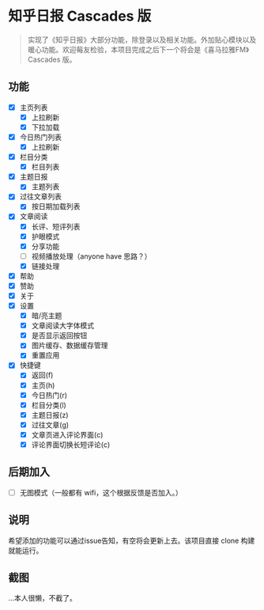 # 知乎日报 Cascades 版
> 实现了《知乎日报》大部分功能，除登录以及相关功能。外加贴心模块以及暖心功能。欢迎莓友检验，本项目完成之后下一个将会是《喜马拉雅FM》Cascades 版。

## 功能
- [x] 主页列表
    - [x] 上拉刷新
    - [x] 下拉加载
- [x] 今日热门列表
    - [x] 上拉刷新
- [x] 栏目分类
    - [x] 栏目列表
- [x] 主题日报
    - [x] 主题列表
- [x] 过往文章列表
    - [x] 按日期加载列表
- [x] 文章阅读
    - [x] 长评、短评列表
    - [x] 护眼模式
    - [x] 分享功能
    - [ ] 视频播放处理（anyone have 思路？）
    - [x] 链接处理
- [x] 帮助
- [x] 赞助
- [x] 关于
- [x] 设置
    - [x] 暗/亮主题
    - [x] 文章阅读大字体模式
    - [x] 是否显示返回按钮
    - [x] 图片缓存、数据缓存管理
    - [x] 重置应用
- [x] 快捷键
    - [x] 返回(f)
    - [x] 主页(h)
    - [x] 今日热门(r)
    - [x] 栏目分类(l)
    - [x] 主题日报(z)
    - [x] 过往文章(g)
    - [x] 文章页进入评论界面(c)
    - [x] 评论界面切换长短评论(c)

## 后期加入
- [ ] 无图模式（一般都有 wifi，这个根据反馈是否加入。）


## 说明
希望添加的功能可以通过issue告知，有空将会更新上去。该项目直接 clone 构建就能运行。

## 截图
...本人很懒，不截了。
